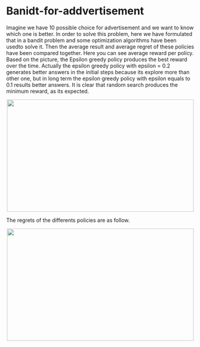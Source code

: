 # Banidt-for-addvertisement
Imagine we have 10 possible choice for advertisement and we want to know which one is better. In order to solve this problem, here we have formulated that in a bandit problem and some optimization algorithms have been usedto solve it. Then the average result and average regret of these policies have been compared together.
Here you can see average reward per policy. Based on the picture, the Epsilon greedy policy produces the best reward over the time. Actually the epsilon greedy policy with epsilon = 0.2 generates better answers in the initial steps because its explore more than other one, but in long term the epsilon greedy policy with epsilon equals to 0.1 results better answers. It is clear that random search produces the minimum reward, as its expected.

<p align = "center">
<img src= "https://user-images.githubusercontent.com/32601295/218442460-b0ff9531-880b-49bf-a739-11a660bfbb3e.png" width = "500" height = "300" >
</p>

The regrets of the differents policies are as follow.

<p align = "center">
<img src= "https://user-images.githubusercontent.com/32601295/218445346-f43cbcf0-ddaf-495e-b270-f28dd11445d3.png" width = "500" height = "300" >
</p>


